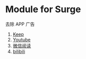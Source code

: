# Module for Surge

去除 APP 广告

1. [Keep](./KeepAds.sgmodule?raw=true)
2. [Youtube](./YoutubeAds.sgmodule?raw=true)
3. [微信阅读](./WeRead.sgmodule?raw=true)
4. [bilibili](./Bilibili.Helper.sgmodule?raw=true)

